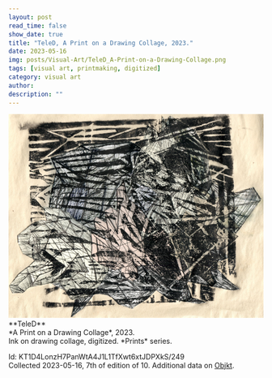 ```yaml
---
layout: post
read_time: false
show_date: true
title: "TeleD, A Print on a Drawing Collage, 2023."
date: 2023-05-16
img: posts/Visual-Art/TeleD_A-Print-on-a-Drawing-Collage.png
tags: [visual art, printmaking, digitized]
category: visual art
author: 
description: ""
---
```


<img src='./assets/img/posts/Visual-Art/TeleD_A-Print-on-a-Drawing-Collage.png'>

<br>
**TeleD**
<br>*A Print on a Drawing Collage*, 2023.
<br>Ink on drawing collage, digitized. *Prints* series.

 <div class="page-separator"></div>

Id: KT1D4LonzH7PanWtA4J1L1TfXwt6xtJDPXkS/249
<br>Collected 2023-05-16, 7th of edition of 10. Additional data on [Objkt](https://objkt.com/tokens/KT1D4LonzH7PanWtA4J1L1TfXwt6xtJDPXkS/249).
